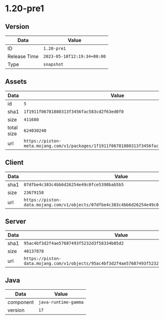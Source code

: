 # 1.20-pre1

## Version

|**Data**        | **Value**                 |
|----------------|-------------------------|
| ID   | ```1.20-pre1```   |
| Release Time   | ```2023-05-10T12:19:34+00:00```   |
| Type   | ```snapshot```   |

## Assets

|**Data**        | **Value**                 |
|----------------|-------------------------|
| id   | ```5```   |
| sha1   | ```1f1911f06781880313f3456fac583cd2f63ed0f0```   |
| size   | ```411680```   |
| total size  | ```624030240```  |
| url       | ```https://piston-meta.mojang.com/v1/packages/1f1911f06781880313f3456fac583cd2f63ed0f0/5.json``` |

## Client

|**Data**        | **Value**                 |
|----------------|-------------------------|
| sha1   | ```07dfbe4c383c4bb6d26254e49c0fce5398bab5b5```   |
| size   | ```23679158```   |
| url       | ```https://piston-data.mojang.com/v1/objects/07dfbe4c383c4bb6d26254e49c0fce5398bab5b5/client.jar``` |

## Server

|**Data**        | **Value**                 |
|----------------|-------------------------|
| sha1   | ```95ac4bf3d2f4ae57687493f5232d3f58334b85d2```   |
| size   | ```48137878```   |
| url       | ```https://piston-data.mojang.com/v1/objects/95ac4bf3d2f4ae57687493f5232d3f58334b85d2/server.jar``` |

## Java

|**Data**        | **Value**                 |
|----------------|-------------------------|
| component   | ```java-runtime-gamma```   |
| version   | ```17```   |